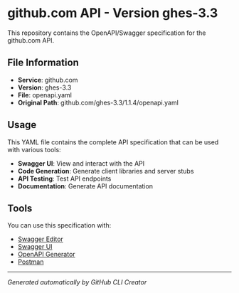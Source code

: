 # github.com API - Version ghes-3.3

This repository contains the OpenAPI/Swagger specification for the github.com API.

## File Information

- **Service**: github.com
- **Version**: ghes-3.3
- **File**: openapi.yaml
- **Original Path**: github.com/ghes-3.3/1.1.4/openapi.yaml

## Usage

This YAML file contains the complete API specification that can be used with various tools:

- **Swagger UI**: View and interact with the API
- **Code Generation**: Generate client libraries and server stubs
- **API Testing**: Test API endpoints
- **Documentation**: Generate API documentation

## Tools

You can use this specification with:

- [Swagger Editor](https://editor.swagger.io/)
- [Swagger UI](https://swagger.io/tools/swagger-ui/)
- [OpenAPI Generator](https://openapi-generator.tech/)
- [Postman](https://www.postman.com/)

---

*Generated automatically by GitHub CLI Creator*
